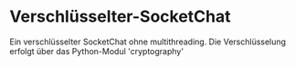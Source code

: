 # Verschlüsselter-SocketChat
Ein verschlüsselter SocketChat ohne multithreading. Die Verschlüsselung erfolgt über das Python-Modul 'cryptography'
